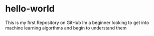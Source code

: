 # hello-world
This is my first Repository on GitHub
Im a beginner looking to get into machine learning algorthms and begin to understand them
